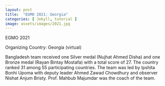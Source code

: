 ```yaml
---
layout: post
title:  "EGMO 2021: Georgia"
categories: [ Jekyll, tutorial ]
image: assets/images/2021.jpg
---
```

EGMO 2021

Organizing Country: Georgia (virtual)

Bangladesh team received one Silver medal (Nujhat Ahmed Disha) and  one Bronze medal (Rayan Bintay Mostafa) with a total score of 27. The country ranked 31 among 55 participating countries. The team was led by Ipshita Bonhi Upoma with deputy leader Ahmed Zawad Chowdhury and observer Nishat Anjum Bristy. Prof. Mahbub Majumdar was the coach of the team. 
